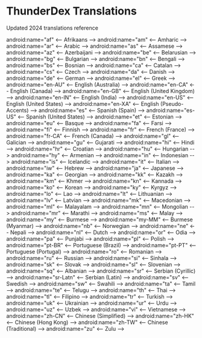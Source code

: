 # ThunderDex Translations

Updated 2024 translations reference

android:name="af" <-- Afrikaans -->
android:name="am" <-- Amharic -->
android:name="ar" <-- Arabic -->
android:name="as" <-- Assamese -->
android:name="az" <-- Azerbaijani -->
android:name="be" <-- Belarusian -->
android:name="bg" <-- Bulgarian -->
android:name="bn" <-- Bengali -->
android:name="bs" <-- Bosnian -->
android:name="ca" <-- Catalan -->
android:name="cs" <-- Czech -->
android:name="da" <-- Danish -->
android:name="de" <-- German -->
android:name="el" <-- Greek -->
android:name="en-AU" <-- English (Australia) -->
android:name="en-CA" <-- English (Canada) -->
android:name="en-GB" <-- English (United Kingdom) -->
android:name="en-IN" <-- English (India) -->
android:name="en-US" <-- English (United States) -->
android:name="en-XA" <-- English (Pseudo-Accents) -->
android:name="es" <-- Spanish (Spain) -->
android:name="es-US" <-- Spanish (United States) -->
android:name="et" <-- Estonian -->
android:name="eu" <-- Basque -->
android:name="fa" <-- Farsi -->
android:name="fi" <-- Finnish -->
android:name="fr" <-- French (France) -->
android:name="fr-CA" <-- French (Canada) -->
android:name="gl" <-- Galician -->
android:name="gu" <-- Gujarati -->
android:name="hi" <-- Hindi -->
android:name="hr" <-- Croatian -->
android:name="hu" <-- Hungarian -->
android:name="hy" <-- Armenian -->
android:name="in" <-- Indonesian -->
android:name="is" <-- Icelandic -->
android:name="it" <-- Italian -->
android:name="iw" <-- Hebrew -->
android:name="ja" <-- Japanese -->
android:name="ka" <-- Georgian -->
android:name="kk" <-- Kazakh -->
android:name="km" <-- Khmer -->
android:name="kn" <-- Kannada -->
android:name="ko" <-- Korean -->
android:name="ky" <-- Kyrgyz -->
android:name="lo" <-- Lao -->
android:name="lt" <-- Lithuanian -->
android:name="lv" <-- Latvian -->
android:name="mk" <-- Macedonian -->
android:name="ml" <-- Malayalam -->
android:name="mn" <-- Mongolian -->
android:name="mr" <-- Marathi -->
android:name="ms" <-- Malay -->
android:name="my" <-- Burmese -->
android:name="my-MM" <-- Burmese (Myanmar) -->
android:name="nb" <-- Norwegian -->
android:name="ne" <-- Nepali -->
android:name="nl" <-- Dutch -->
android:name="or" <-- Odia -->
android:name="pa" <-- Punjabi -->
android:name="pl" <-- Polish -->
android:name="pt-BR" <-- Portuguese (Brazil) -->
android:name="pt-PT" <-- Portuguese (Portugal) -->
android:name="ro" <-- Romanian -->
android:name="ru" <-- Russian -->
android:name="si" <-- Sinhala -->
android:name="sk" <-- Slovak -->
android:name="sl" <-- Slovenian -->
android:name="sq" <-- Albanian -->
android:name="sr" <-- Serbian (Cyrillic) -->
android:name="sr-Latn" <-- Serbian (Latin) -->
android:name="sv" <-- Swedish -->
android:name="sw" <-- Swahili -->
android:name="ta" <-- Tamil -->
android:name="te" <-- Telugu -->
android:name="th" <-- Thai -->
android:name="tl" <-- Filipino -->
android:name="tr" <-- Turkish -->
android:name="uk" <-- Ukrainian -->
android:name="ur" <-- Urdu -->
android:name="uz" <-- Uzbek -->
android:name="vi" <-- Vietnamese -->
android:name="zh-CN" <-- Chinese (Simplified) -->
android:name="zh-HK" <-- Chinese (Hong Kong) -->
android:name="zh-TW" <-- Chinese (Traditional) -->
android:name="zu" <-- Zulu -->